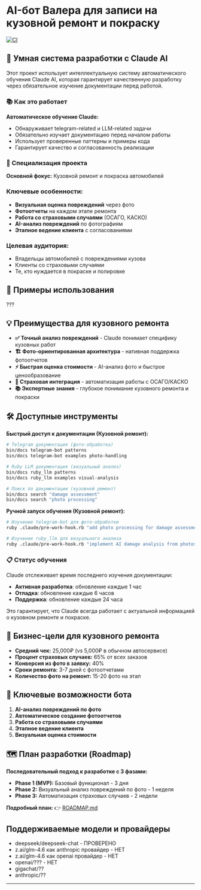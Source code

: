 # AI-бот Валера для записи на кузовной ремонт и покраску

[![CI](https://github.com/dapi/valera/actions/workflows/ci.yml/badge.svg)](https://github.com/dapi/valera/actions/workflows/ci.yml)

## 🤖 Умная система разработки с Claude AI

Этот проект использует интеллектуальную систему автоматического обучения Claude AI, которая гарантирует качественную разработку через обязательное изучение документации перед работой.

### 📚 Как это работает

**Автоматическое обучение Claude:**
- Обнаруживает telegram-related и LLM-related задачи
- Обязательно изучает документацию перед началом работы
- Использует проверенные паттерны и примеры кода
- Гарантирует качество и согласованность реализации

### 🎯 Специализация проекта

**Основной фокус:** Кузовной ремонт и покраска автомобилей

### Ключевые особенности:
- **Визуальная оценка повреждений** через фото
- **Фотоотчеты** на каждом этапе ремонта
- **Работа со страховыми случаями** (ОСАГО, КАСКО)
- **AI-анализ повреждений** по фотографиям
- **Этапное ведение клиента** с согласованиями

### Целевая аудитория:
- Владельцы автомобилей с повреждениями кузова
- Клиенты со страховыми случаями
- Те, кто нуждается в покраске и полировке

## 🚀 Примеры использования

???

## 💡 Преимущества для кузовного ремонта

- **✅ Точный анализ повреждений** - Claude понимает специфику кузовных работ
- **🏗️ Фото-ориентированная архитектура** - нативная поддержка фотоотчетов
- **⚡ Быстрая оценка стоимости** - AI-анализ фото и быстрое ценообразование
- **🔧 Страховая интеграция** - автоматизация работы с ОСАГО/КАСКО
- **📚 Экспертные знания** - глубокое понимание кузовного ремонта и покраски

## 🛠️ Доступные инструменты

**Быстрый доступ к документации (Кузовной ремонт):**
```bash
# Telegram документация (фото-обработка)
bin/docs telegram-bot patterns
bin/docs telegram-bot examples photo-handling

# Ruby LLM документация (визуальный анализ)
bin/docs ruby_llm patterns
bin/docs ruby_llm examples visual-analysis

# Поиск по документации (кузовной ремонт)
bin/docs search "damage assessment"
bin/docs search "photo processing"
```

**Ручной запуск обучения (Кузовной ремонт):**
```bash
# Изучение telegram-bot для фото-обработки
ruby .claude/pre-work-hook.rb "add photo processing for damage assessment"

# Изучение ruby_llm для визуального анализа
ruby .claude/pre-work-hook.rb "implement AI damage analysis from photos"
```

### 📋 Статус обучения

Claude отслеживает время последнего изучения документации:
- **Активная разработка**: обновление каждые 1 час
- **Отладка**: обновление каждые 6 часов
- **Поддержка**: обновление каждые 24 часа

Это гарантирует, что Claude всегда работает с актуальной информацией о кузовном ремонте и покраске.

## 🎯 Бизнес-цели для кузовного ремонта

- **Средний чек:** 25,000₽ (vs 5,000₽ в обычном автосервисе)
- **Процент страховых случаев:** 65% от всех заказов
- **Конверсия из фото в заявку:** 40%
- **Сроки ремонта:** 3-7 дней с фотоотчетами
- **Количество фото на ремонт:** 15-20 фото на этап

## 📸 Ключевые возможности бота

1. **AI-анализ повреждений по фото**
2. **Автоматическое создание фотоотчетов**
3. **Работа со страховыми случаями**
4. **Этапное ведение клиента**
5. **Визуальная оценка стоимости**

## 🗺️ План разработки (Roadmap)

**Последовательный подход к разработке с 3 фазами:**

- **Phase 1 (MVP):** Базовый функционал - 3 дня
- **Phase 2:** Визуальный анализ повреждений по фото - 1 неделя
- **Phase 3:** Автоматизация страховых случаев - 2 недели

**Подробный план:** 👉 [ROADMAP.md](ROADMAP.md)

## Поддерживаемые модели и провайдеры

* deepseek/deepseek-chat - ПРОВЕРЕНО
* z.ai/glm-4.6 как anthropic провайдер - НЕТ
* z.ai/glm-4.6 как openai провайдер - НЕТ
* openai/??? - НЕТ
* gigachat/??
* anthropic/??



---
